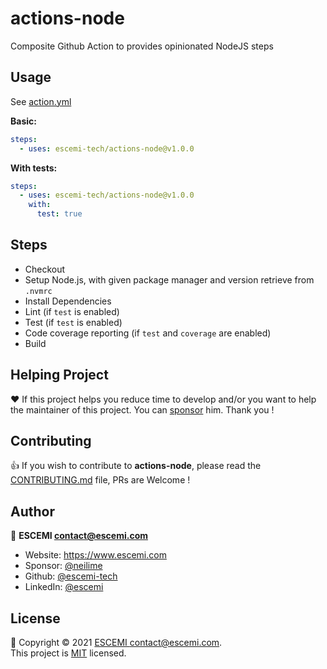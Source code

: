 # actions-node

Composite Github Action to provides opinionated NodeJS steps

## Usage

See [action.yml](action.yml)

**Basic:**

```yaml
steps:
  - uses: escemi-tech/actions-node@v1.0.0
```

**With tests:**

```yaml
steps:
  - uses: escemi-tech/actions-node@v1.0.0
    with:
      test: true
```

## Steps

- Checkout
- Setup Node.js, with given package manager and version retrieve from `.nvmrc`
- Install Dependencies
- Lint (if `test` is enabled)
- Test (if `test` is enabled)
- Code coverage reporting (if `test` and `coverage` are enabled)
- Build

## Helping Project

❤️ If this project helps you reduce time to develop and/or you want to help the maintainer of this project. You can [sponsor](https://github.com/sponsors/neilime) him. Thank you !

## Contributing

👍 If you wish to contribute to **actions-node**, please read the [CONTRIBUTING.md](https://github.com/escemi-tech/actions-node/blob/master/CONTRIBUTING.md) file, PRs are Welcome !

## Author

🏢 **ESCEMI <contact@escemi.com>**

- Website: https://www.escemi.com
- Sponsor: [@neilime](https://github.com/sponsors/)
- Github: [@escemi-tech](https://github.com/escemi-tech)
- LinkedIn: [@escemi](https://www.linkedin.com/company/escemi)

## License

📝 Copyright © 2021 [ESCEMI <contact@escemi.com>](https://www.escemi.com).<br />
This project is [MIT](https://github.com/escemi-tech/actions-node/blob/master/LICENSE) licensed.
